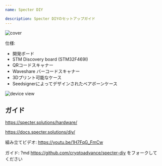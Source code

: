 ```yaml
---
name: Specter DIY

description: Specter DIYのセットアップガイド
---
```


![cover](assets/cover.jpeg)

仕様:

- 開発ボード
- STM Discovery board (STM32F469I)
- QRコードスキャナー
- Waveshare バーコードスキャナー
- 3Dプリント可能なケース
- Seedsignerによってデザインされたベアボーンケース

![device view](assets/2.webp)

## ガイド

https://specter.solutions/hardware/

https://docs.specter.solutions/diy/

組み立てビデオ: https://youtu.be/1H7FqG_FmCw

ガイド: ?md https://github.com/cryptoadvance/specter-diy をフォークしてください